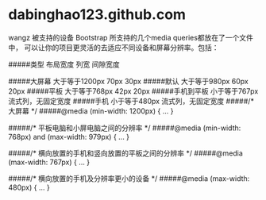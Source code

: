 # dabinghao123.github.com
wangz
被支持的设备
Bootstrap 所支持的几个media queries都放在了一个文件中， 可以让你的项目更灵活的去适应不同设备和屏幕分辨率。包括：

#####类型	布局宽度	列宽	间隙宽度

#####大屏幕	大于等于1200px	70px	30px
#####默认	大于等于980px	60px	20px
#####平板	大于等于768px	42px	20px
#####手机到平板	小于等于767px	流式列，无固定宽度
#####手机	小于等于480px	流式列，无固定宽度
#####/* 大屏幕 */
#####@media (min-width: 1200px) { ... }
 
#####/* 平板电脑和小屏电脑之间的分辨率 */
#####@media (min-width: 768px) and (max-width: 979px) { ... }
 
#####/* 横向放置的手机和竖向放置的平板之间的分辨率 */
#####@media (max-width: 767px) { ... }
 
#####/* 横向放置的手机及分辨率更小的设备 */
#####@media (max-width: 480px) { ... }

